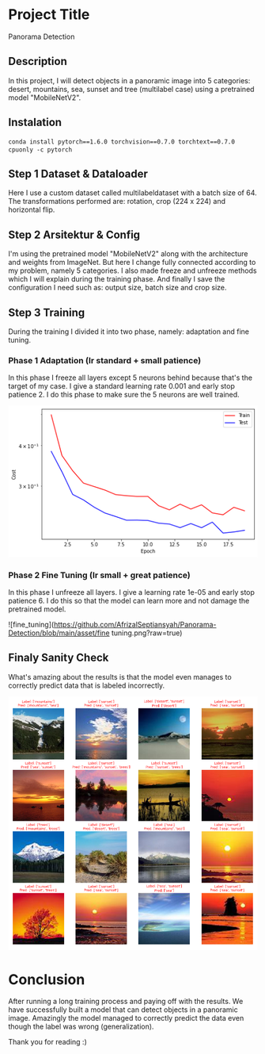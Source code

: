 # Project Title

Panorama Detection

## Description

In this project, I will detect objects in a panoramic image into 5 categories: desert, mountains, sea, sunset and tree (multilabel case) using a pretrained model "MobileNetV2".

## Instalation 

```
conda install pytorch==1.6.0 torchvision==0.7.0 torchtext==0.7.0 cpuonly -c pytorch
```

## Step 1 Dataset & Dataloader 

Here I use a custom dataset called multilabeldataset with a batch size of 64. The transformations performed are: rotation, crop (224 x 224) and horizontal flip.


## Step 2 Arsitektur & Config

I'm using the pretrained model "MobileNetV2" along with the architecture and weights from ImageNet. But here I change fully connected according to my problem, namely 5 categories. I also made freeze and unfreeze methods which I will explain during the training phase. And finally I save the configuration I need such as: output size, batch size and crop size.


## Step 3 Training 

During the training I divided it into two phase, namely: adaptation and fine tuning.

### Phase 1 Adaptation (lr standard + small patience)

In this phase I freeze all layers except 5 neurons behind because that's the target of my case. I give a standard learning rate 0.001 and early stop patience 2. I do this phase to make sure the 5 neurons are well trained.

![adaptation](https://github.com/AfrizalSeptiansyah/Panorama-Detection/blob/main/asset/adaptation.png?raw=true)

### Phase 2 Fine Tuning (lr small + great patience)

In this phase I unfreeze all layers. I give a learning rate 1e-05 and early stop patience 6. I do this so that the model can learn more and not damage the pretrained model.

![fine_tuning](https://github.com/AfrizalSeptiansyah/Panorama-Detection/blob/main/asset/fine tuning.png?raw=true)


## Finaly Sanity Check 

What's amazing about the results is that the model even manages to correctly predict data that is labeled incorrectly.

![sanity](https://github.com/AfrizalSeptiansyah/Panorama-Detection/blob/main/asset/sanity_check.png?raw=true)


# Conclusion 
After running a long training process and paying off with the results. We have successfully built a model that can detect objects in a panoramic image. Amazingly the model managed to correctly predict the data even though the label was wrong (generalization).

Thank you for reading :)
